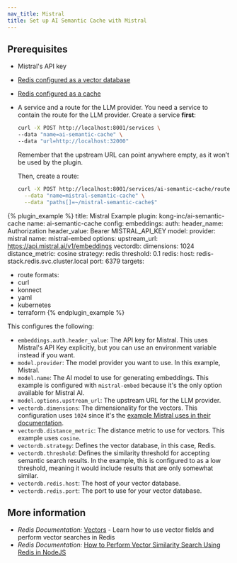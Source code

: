 ```yaml
---
nav_title: Mistral
title: Set up AI Semantic Cache with Mistral
---
```


## Prerequisites 

* Mistral's API key
* [Redis configured as a vector database](https://redis.io/docs/latest/develop/get-started/vector-database/)
* [Redis configured as a cache](https://redis.io/docs/latest/operate/oss_and_stack/management/config/#configuring-redis-as-a-cache)
* A service and a route for the LLM provider. You need a service to contain the route for the LLM provider. Create a service **first**:
  ```sh
  curl -X POST http://localhost:8001/services \
  --data "name=ai-semantic-cache" \
  --data "url=http://localhost:32000"
  ```
  Remember that the upstream URL can point anywhere empty, as it won’t be used by the plugin.
  
  Then, create a route:
  ```sh
  curl -X POST http://localhost:8001/services/ai-semantic-cache/routes \
    --data "name=mistral-semantic-cache" \
    --data "paths[]=~/mistral-semantic-cache$"
  ```


<!--vale off-->
{% plugin_example %}
title: Mistral Example
plugin: kong-inc/ai-semantic-cache
name: ai-semantic-cache
config:
  embeddings:
    auth:
      header_name: Authorization
      header_value: Bearer MISTRAL_API_KEY
    model:
      provider: mistral
      name: mistral-embed
      options:
        upstream_url: https://api.mistral.ai/v1/embeddings
  vectordb:
    dimensions: 1024
    distance_metric: cosine
    strategy: redis
    threshold: 0.1
    redis:
      host: redis-stack.redis.svc.cluster.local
      port: 6379
targets:
  - route
formats:
  - curl
  - konnect
  - yaml
  - kubernetes
  - terraform
{% endplugin_example %}
<!--vale on-->

This configures the following:
* `embeddings.auth.header_value`: The API key for Mistral. This uses Mistral's API Key explicitly, but you can use an environment variable instead if you want.
* `model.provider`: The model provider you want to use. In this example, Mistral.
* `model.name`: The AI model to use for generating embeddings. This example is configured with `mistral-embed` because it's the only option available for Mistral AI.
* `model.options.upstream_url`: The upstream URL for the LLM provider.
* `vectordb.dimensions`: The dimensionality for the vectors. This configuration uses `1024` since it's the [example Mistral uses in their documentation](https://docs.mistral.ai/capabilities/embeddings/#mistral-embed-api).
* `vectordb.distance_metric`: The distance metric to use for vectors. This example uses `cosine`.
* `vectordb.strategy`: Defines the vector database, in this case, Redis.
* `vectordb.threshold`: Defines the similarity threshold for accepting semantic search results. In the example, this is configured to as a low threshold, meaning it would include results that are only somewhat similar.
* `vectordb.redis.host`: The host of your vector database.
* `vectordb.redis.port`: The port to use for your vector database.

## More information
* *Redis Documentation:* [Vectors](https://redis.io/docs/latest/develop/interact/search-and-query/advanced-concepts/vectors/) - Learn how to use vector fields and perform vector searches in Redis
* *Redis Documentation:* [How to Perform Vector Similarity Search Using Redis in NodeJS](https://redis.io/learn/howtos/solutions/vector/getting-started-vector)